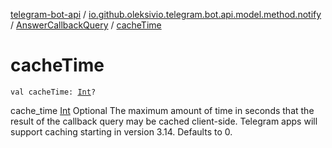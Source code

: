 [telegram-bot-api](../../index.md) / [io.github.oleksivio.telegram.bot.api.model.method.notify](../index.md) / [AnswerCallbackQuery](index.md) / [cacheTime](./cache-time.md)

# cacheTime

`val cacheTime: `[`Int`](https://kotlinlang.org/api/latest/jvm/stdlib/kotlin/-int/index.html)`?`

cache_time [Int](https://kotlinlang.org/api/latest/jvm/stdlib/kotlin/-int/index.html) Optional The maximum amount of time in seconds that the result of the
callback query may be cached client-side. Telegram apps will support caching starting in
version 3.14. Defaults to 0.

